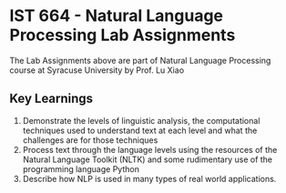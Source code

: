 # IST 664 - Natural Language Processing Lab Assignments
The Lab Assignments above are part of Natural Language Processing course at Syracuse University by Prof. Lu Xiao

## Key Learnings
1. Demonstrate the levels of linguistic analysis, the computational techniques used to
understand text at each level and what the challenges are for those techniques
2. Process text through the language levels using the resources of the Natural Language
Toolkit (NLTK) and some rudimentary use of the programming language Python
3. Describe how NLP is used in many types of real world applications.
